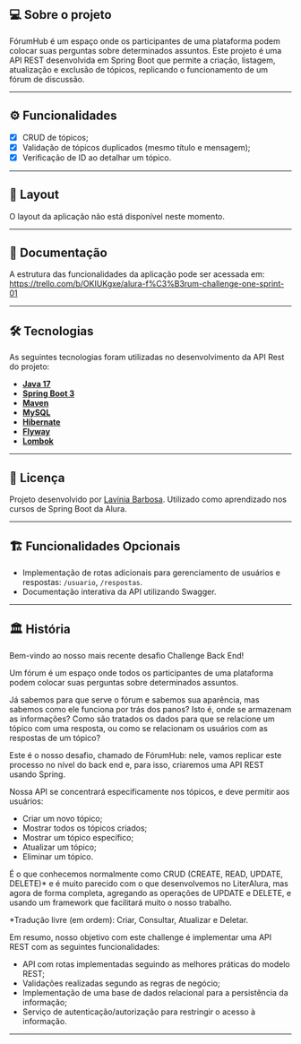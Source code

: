 ## 💻 Sobre o projeto

FórumHub é um espaço onde os participantes de uma plataforma podem colocar suas perguntas sobre determinados assuntos. Este projeto é uma API REST desenvolvida em Spring Boot que permite a criação, listagem, atualização e exclusão de tópicos, replicando o funcionamento de um fórum de discussão.

---

## ⚙️ Funcionalidades

- [x] CRUD de tópicos;
- [x] Validação de tópicos duplicados (mesmo título e mensagem);
- [x] Verificação de ID ao detalhar um tópico.

---

## 🎨 Layout

O layout da aplicação não está disponível neste momento.

---

## 📄 Documentação

A estrutura das funcionalidades da aplicação pode ser acessada em: https://trello.com/b/OKIUKgxe/alura-f%C3%B3rum-challenge-one-sprint-01

---

## 🛠 Tecnologias

As seguintes tecnologias foram utilizadas no desenvolvimento da API Rest do projeto:

- **[Java 17](https://www.oracle.com/java)**
- **[Spring Boot 3](https://spring.io/projects/spring-boot)**
- **[Maven](https://maven.apache.org)**
- **[MySQL](https://www.mysql.com)**
- **[Hibernate](https://hibernate.org)**
- **[Flyway](https://flywaydb.org)**
- **[Lombok](https://projectlombok.org)**

---

## 📝 Licença

Projeto desenvolvido por [Lavínia Barbosa](https://github.com/LaviniaBDantas). Utilizado como aprendizado nos cursos de Spring Boot da Alura.

---

## 🏗️ Funcionalidades Opcionais

- Implementação de rotas adicionais para gerenciamento de usuários e respostas: `/usuario`, `/respostas`.
- Documentação interativa da API utilizando Swagger.

---

## 🏛️ História

Bem-vindo ao nosso mais recente desafio Challenge Back End!

Um fórum é um espaço onde todos os participantes de uma plataforma podem colocar suas perguntas sobre determinados assuntos.

Já sabemos para que serve o fórum e sabemos sua aparência, mas sabemos como ele funciona por trás dos panos? Isto é, onde se armazenam as informações? Como são tratados os dados para que se relacione um tópico com uma resposta, ou como se relacionam os usuários com as respostas de um tópico?

Este é o nosso desafio, chamado de FórumHub: nele, vamos replicar este processo no nível do back end e, para isso, criaremos uma API REST usando Spring.

Nossa API se concentrará especificamente nos tópicos, e deve permitir aos usuários:

- Criar um novo tópico;
- Mostrar todos os tópicos criados;
- Mostrar um tópico específico;
- Atualizar um tópico;
- Eliminar um tópico.

É o que conhecemos normalmente como CRUD (CREATE, READ, UPDATE, DELETE)* e é muito parecido com o que desenvolvemos no LiterAlura, mas agora de forma completa, agregando as operações de UPDATE e DELETE, e usando um framework que facilitará muito o nosso trabalho.

*Tradução livre (em ordem): Criar, Consultar, Atualizar e Deletar.

Em resumo, nosso objetivo com este challenge é implementar uma API REST com as seguintes funcionalidades:

- API com rotas implementadas seguindo as melhores práticas do modelo REST;
- Validações realizadas segundo as regras de negócio;
- Implementação de uma base de dados relacional para a persistência da informação;
- Serviço de autenticação/autorização para restringir o acesso à informação.

---
